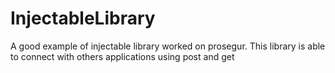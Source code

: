 # InjectableLibrary
A good example of injectable library worked on prosegur. This library is able to connect with others applications using post and get
